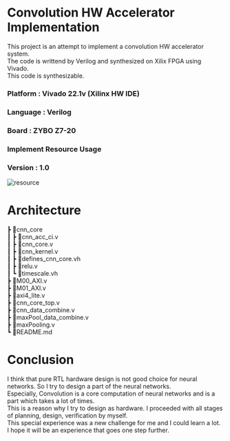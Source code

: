 # Convolution HW Accelerator Implementation
This project is an attempt to implement a convolution HW accelerator system.  
The code is writtend by Verilog and synthesized on Xilix FPGA using Vivado.  
This code is synthesizable. 

### Platform : Vivado 22.1v (Xilinx HW IDE)  
### Language : Verilog  
### Board : ZYBO Z7-20
### Implement Resource Usage  
### Version : 1.0
![resource](https://user-images.githubusercontent.com/75150975/206840615-cd1ca29c-a4b5-48c9-bf5c-82cabd783324.png)
# Architecture
 ┣ 📂cnn_core   
 ┃ ┣ 📜cnn_acc_ci.v   
 ┃ ┣ 📜cnn_core.v   
 ┃ ┣ 📜cnn_kernel.v   
 ┃ ┣ 📜defines_cnn_core.vh  
 ┃ ┣ 📜relu.v   
 ┃ ┗ 📜timescale.vh        
 ┣ 📜M00_AXI.v  
 ┣ 📜M01_AXI.v  
 ┣ 📜axi4_lite.v  
 ┣ 📜cnn_core_top.v   
 ┣ 📜cnn_data_combine.v   
 ┣ 📜maxPool_data_combine.v   
 ┣ 📜maxPooling.v   
 ┗ 📜README.md   
 
# Conclusion  
I think that pure RTL hardware design is not good choice for neural networks. So I try to design a part of the neural networks.  
Especially, Convolution is a core computation of neural networks and is a part which takes a lot of times.  
This is a reason why I try to design as hardware. 
I proceeded with all stages of planning, design, verification by myself.  
This special experience was a new challenge for me and I could learn a lot.   
I hope it will be an experience that goes one step further. 
